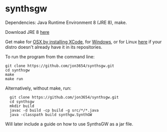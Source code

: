 # synthsgw
Dependencies: Java Runtime Environment 8 (JRE 8), make.

Download JRE 8 [here](http://www.oracle.com/technetwork/java/javase/downloads/jre8-downloads-2133155.html)

Get make for [OSX by installing XCode](https://developer.apple.com/xcode/), for [Windows](http://gnuwin32.sourceforge.net/packages/make.htm), or for Linux [here](https://ftp.gnu.org/gnu/make/) if your distro doesn't already have it in its repositories.

To run the program from the command line:

  ```
  git clone https://github.com/jon3654/synthsgw.git
  cd synthsgw
  make
  make run
  ```

Alternatively, without make, run:

```
  git clone https://github.com/jon3654/synthsgw.git
  cd synthsgw
  mkdir build
  javac -d build -cp build -g src/*/*.java
  java -classpath build synthgw.SynthGW
  ```
  
  Will later include a guide on how to use SynthsGW as a jar file.
